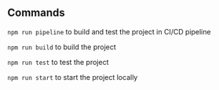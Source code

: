 ## Commands

`npm run pipeline` to build and test the project in CI/CD pipeline

`npm run build` to build the project

`npm run test` to test the project

`npm run start` to start the project locally
